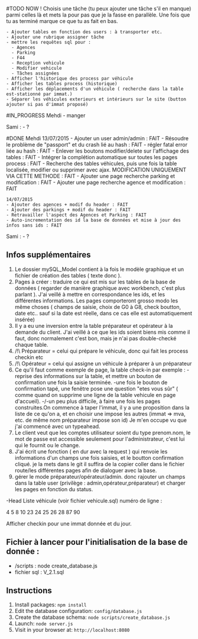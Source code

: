 #TODO NOW !
Choisis une tâche (tu peux ajouter une tâche s'il en manque) parmi celles là et mets la pour pas que je la fasse en parallèle. Une fois que tu as terminé marque ce que tu as fait en bas.


    - Ajouter tables en fonction des users : à transporter etc.
    - Ajouter une rubrique assigner tâche
    - mettre les requêtes sql pour :
      - Agences
      - Parking
      - F44
      - Reception vehicule
      - Modifier vehicule
      - Tâches assignées
    - Afficher l'historique des process par véhicule
    - Afficher les tables process (historique)
    - Afficher les déplacements d'un véhicule ( recherche dans la table est-stationné par immat.)
    - Séparer les véhicules exterieurs et intérieurs sur le site (button ajouter si pas d'immat proposé)

#IN_PROGRESS
  Mehdi
    - manger


  Sami :
    - ?


#DONE
  Mehdi
    13/07/2015
    - Ajouter un user admin/admin : FAIT
    - Résoudre le problème de "passport" et du crash lié au hash : FAIT
    - régler fatal error liée au hash  : FAIT
    - Enlever les boutons modifier/delete sur l'affichage des tables : FAIT
    - Intégrer la complétion automatique sur toutes les pages process : FAIT
    - Recherche des tables véhicules, puis une fois la table localisée, modifier ou supprimer avec ajax. MODIFICATION UNIQUEMENT VIA CETTE METHODE : FAIT
    - Ajouter une page recherche parking et modification : FAIT
    - Ajouter une page recherche agence et modification : FAIT

    14/07/2015
    - Ajouter des agences + modif du header : FAIT
    - Ajouter des parkings + modif du header : FAIT
    - Retravailler l'aspect des Agences et Parking : FAIT
    - Auto-incrementation des id la base de données et mise à jour des infos sans ids : FAIT

  Sami :
    - ?




## Infos supplémentaires


1. Le dossier mySQL_Model contient à la fois le modèle graphique et un fichier de création des tables ( texte donc ).
1. Pages à créer : traduire ce qui est mis sur les tables de la base de données ( regarder de manière graphique avec workbench, c'est plus parlant ). J'ai veillé à mettre en correspondance les ids, et les différentes informations. Les pages comporteront grosso modo les même choses ( champs de saisie, choix de G0 à G8, check boutton, date etc.. sauf si la date est réelle, dans ce cas elle est automatiquement insérée)
1. Il y a eu une inversion entre la table préparateur et opérateur à la demande du client. J'ai veillé à ce que les ids soient biens mis comme il faut, donc normalement c'est bon, mais je n'ai pas double-checké chaque table.
1. /!\ Préparateur = celui qui prépare le véhicule, donc qui fait les process checkin etc
1. /!\ Opérateur = celui qui assigne un véhicule à préparer à un préparateur
1. Ce qu'il faut comme exemple de page, la table check-in par exemple :
  -reprise des informations sur la table, et mettre un bouton de confirmation une fois la saisie terminée.
  -une fois le bouton de confirmation tapé, une fenêtre pose une question "etes vous sûr" ( comme quand on supprime une ligne de la table vehicule en page d'accueil).
  -/\-un peu plus difficile, à faire une fois les pages construites.On commence à taper l'immat, il y a une proposition dans la liste de ce qu'on a, et en choisir une impose les autres (immat => mva, etc. de même nom préparateur impose son id) Je m'en occupe vu que j'ai commencé avec un typeahead.
1. Le client veut que les comptes utilisateur soient du type prenom.nom, le mot de passe est accessible seulement pour l'administrateur, c'est lui qui le fournit ou le change.
1. J'ai écrit une fonction ( en dur avec la request ) qui renvoie les informations d'un champs une fois saisies, et le boutton confirmation cliqué. je la mets dans le git il suffira de la copier coller dans le fichier route/les différentes pages afin de dialoguer avec la base.
1. gérer le mode préparateur/opérateur/admin. donc rajouter un champs dans la table user (privilège : admin,opérateur,préparateur) et charger les pages en fonction du status.

-Head Liste véhicule (voir fichier vehicule.sql)
numéro de ligne :

4
5
8
10
23
24
25
26
28
87
90


Afficher checkin pour une immat donnée et du jour.

## Fichier à lancer pour l'initialisation de la base de donnée :

- /scripts  : node create_database.js
- fichier sql : V_2.1.sql

## Instructions

1. Install packages: `npm install`
1. Edit the database configuration: `config/database.js`
1. Create the database schema: `node scripts/create_database.js`
1. Launch: `node server.js`
1. Visit in your browser at: `http://localhost:8080`
